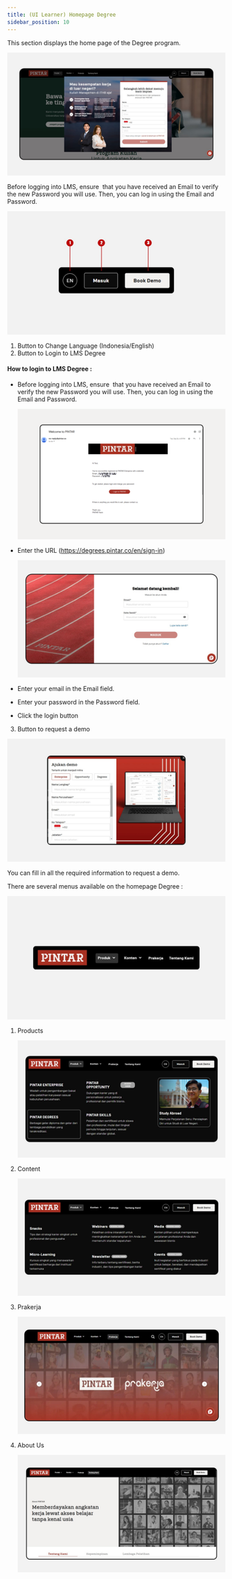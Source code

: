 ```yaml
---
title: (UI Learner) Homepage Degree
sidebar_position: 10
---
```

This section displays the home page of the Degree program.

![](/img/homepage-degree.jpg)

Before logging into LMS, ensure  that you have received an Email to verify the new Password you will use. Then, you can log in using the Email and Password.

![](/img/homepage-degree-3.jpg)

1. Button to Change Language (Indonesia/English)
2. Button to Login to LMS Degree



#### How to login to LMS Degree :

* Before logging into LMS, ensure  that you have received an Email to verify the new Password you will use. Then, you can log in using the Email and Password.

  ![](/img/Enterprise-LMS-Login_1.3.png)
* Enter the URL (<https://degrees.pintar.co/en/sign-in>) 

  ![](/img/homepage-degree-9.jpg)
* Enter your email in the Email field.
* Enter your password in the Password field.
* Click the login button



3. Button to request a demo

![](/img/homepage-degree-10.jpg)

You can fill in all the required information to request a demo.

There are several menus available on the homepage Degree :

![](/img/homepage-degree-2.jpg)

1. Products

   ![](/img/homepage-degree-4.jpg)
2. Content

   ![](/img/homepage-degree-5.jpg)
3. Prakerja

   ![](/img/homepage-degree-6.jpg)
4. About Us

   ![](/img/homepage-degree-7.jpg)
